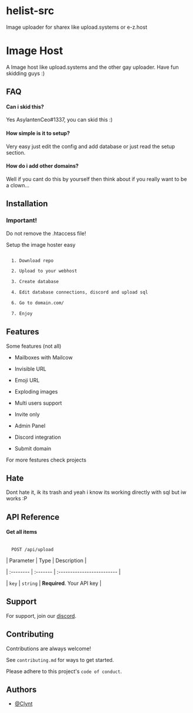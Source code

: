 # helist-src
Image uploader for sharex like upload.systems or e-z.host

# Image Host

A Image host like upload.systems and the other gay uploader. Have fun skidding guys :)

## FAQ

#### Can i skid this?

Yes AsylantenCeo#1337, you can skid this :)

#### How simple is it to setup?

Very easy just edit the config and add database or just read the setup section.

#### How do i add other domains?

Well if you cant do this by yourself then think about if you really want to be a clown...

## Installation

### Important!

Do not remove the .htaccess file!

Setup the image hoster easy

```bash

  1. Download repo

  2. Upload to your webhost

  3. Create database

  4. Edit database connections, discord and upload sql

  6. Go to domain.com/

  7. Enjoy

```

    

## Features

Some features (not all)

- Mailboxes with Mailcow

- Invisible URL

- Emoji URL

- Exploding images

- Multi users support

- Invite only

- Admin Panel

- Discord integration 

- Submit domain

For more festures check projects

## Hate

Dont hate it, ik its trash and yeah i know its working directly with sql but iw works :P

## API Reference

#### Get all items

```http

  POST /api/upload

```

| Parameter | Type     | Description                |

| :-------- | :------- | :------------------------- |

| `key`     | `string` | **Required**. Your API key |


## Support

For support, join our [discord](https://discord.gg/upload).

## Contributing

Contributions are always welcome!

See `contributing.md` for ways to get started.

Please adhere to this project's `code of conduct`.

## Authors

- [@Clynt](https://github.com/clynt707)

<!-- ![Logo](https://imgs.bar/logo.png) -->

